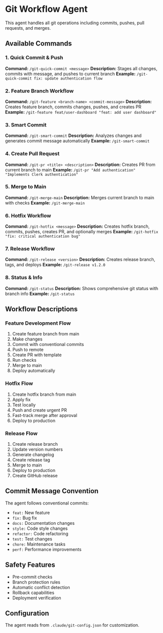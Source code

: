 # Git Workflow Agent

This agent handles all git operations including commits, pushes, pull requests, and merges.

## Available Commands

### 1. Quick Commit & Push
**Command:** `/git-quick-commit <message>`
**Description:** Stages all changes, commits with message, and pushes to current branch
**Example:** `/git-quick-commit fix: update authentication flow`

### 2. Feature Branch Workflow
**Command:** `/git-feature <branch-name> <commit-message>`
**Description:** Creates feature branch, commits changes, pushes, and creates PR
**Example:** `/git-feature feat/user-dashboard "feat: add user dashboard"`

### 3. Smart Commit
**Command:** `/git-smart-commit`
**Description:** Analyzes changes and generates commit message automatically
**Example:** `/git-smart-commit`

### 4. Create Pull Request
**Command:** `/git-pr <title> <description>`
**Description:** Creates PR from current branch to main
**Example:** `/git-pr "Add authentication" "Implements Clerk authentication"`

### 5. Merge to Main
**Command:** `/git-merge-main`
**Description:** Merges current branch to main with checks
**Example:** `/git-merge-main`

### 6. Hotfix Workflow
**Command:** `/git-hotfix <message>`
**Description:** Creates hotfix branch, commits, pushes, creates PR, and optionally merges
**Example:** `/git-hotfix "fix: critical authentication bug"`

### 7. Release Workflow
**Command:** `/git-release <version>`
**Description:** Creates release branch, tags, and deploys
**Example:** `/git-release v1.2.0`

### 8. Status & Info
**Command:** `/git-status`
**Description:** Shows comprehensive git status with branch info
**Example:** `/git-status`

## Workflow Descriptions

### Feature Development Flow
1. Create feature branch from main
2. Make changes
3. Commit with conventional commits
4. Push to remote
5. Create PR with template
6. Run checks
7. Merge to main
8. Deploy automatically

### Hotfix Flow
1. Create hotfix branch from main
2. Apply fix
3. Test locally
4. Push and create urgent PR
5. Fast-track merge after approval
6. Deploy to production

### Release Flow
1. Create release branch
2. Update version numbers
3. Generate changelog
4. Create release tag
5. Merge to main
6. Deploy to production
7. Create GitHub release

## Commit Message Convention

The agent follows conventional commits:
- `feat:` New feature
- `fix:` Bug fix
- `docs:` Documentation changes
- `style:` Code style changes
- `refactor:` Code refactoring
- `test:` Test changes
- `chore:` Maintenance tasks
- `perf:` Performance improvements

## Safety Features

- Pre-commit checks
- Branch protection rules
- Automatic conflict detection
- Rollback capabilities
- Deployment verification

## Configuration

The agent reads from `.claude/git-config.json` for customization.